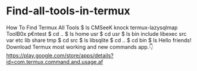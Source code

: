 # Find-all-tools-in-termux
How To Find Termux All Tools   $ ls  CMSeeK knock termux-lazysqlmap ToolB0x p€ntest  $ cd ..  $ ls  home usr  $ cd usr  $ ls  bin include libexec src var etc lib share tmp  $ cd src  $ ls  libsqlite  $ cd ..  $ cd bin  $ ls  Hello friends! Download Termux most working and new commands app.👇 https://play.google.com/store/apps/details?id=com.termux.command.and.usage.af
